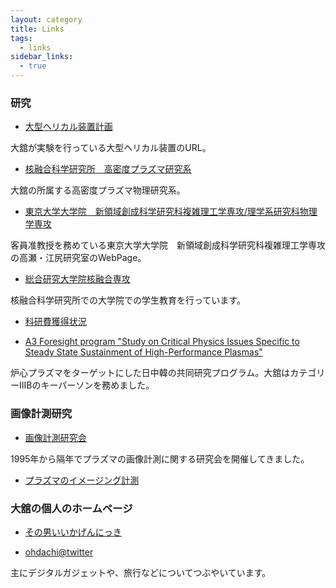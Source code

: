 ```yaml
---
layout: category
title: Links
tags: 
  - links
sidebar_links:
  - true
---
```

### 研究
* <a href="https://www.lhd.nifs.ac.jp/" target="_blank">大型ヘリカル装置計画</a>

大舘が実験を行っている大型ヘリカル装置のURL。

* <a href="http://www.nifs.ac.jp/rd/hdpprd/index.html"> 核融合科学研究所　高密度プラズマ研究系 </a>

大舘の所属する高密度プラズマ物理研究系。

* <a href="http://fusion.k.u-tokyo.ac.jp/">東京大学大学院　新領域創成科学研究科複雑理工学専攻/理学系研究科物理学専攻</A>

客員准教授を務めている東京大学大学院　新領域創成科学研究科複雑理工学専攻の高瀬・江尻研究室のWebPage。

* <a href="http://soken.nifs.ac.jp/wp/">総合研究大学院核融合専攻</A>

核融合科学研究所での大学院での学生教育を行っています。

* <a href="https://nrid.nii.ac.jp/nrid/1000000270489/"> 科研費獲得状況 </A>

* <a href="http://a3foresight.nifs.ac.jp/"> A3 Foresight program "Study on Critical Physics Issues Specific to Steady State Sustainment of High-Performance Plasmas" </A>

炉心プラズマをターゲットにした日中韓の共同研究プログラム。大舘はカテゴリーIIIBのキーパーソンを務めました。

### 画像計測研究

* <a href="http://153.127.246.50/~ohdachi/gazo_keisoku/index.html" target="_blank">画像計測研究会</a>

1995年から隔年でプラズマの画像計測に関する研究会を開催してきました。

* <a href="http://incrbp.lhd.nifs.ac.jp/imaging.html" target="_blank">プラズマのイメージング計測</a>

### 大舘の個人のホームページ

* <a href="https://ohdachi.wordpress.com/" target="_blank">その男いいかげんにっき</a>

* <a href="https://twitter.com/ohdachi/" target="_blank">ohdachi@twitter</a>

主にデジタルガジェットや、旅行などについてつぶやいています。

